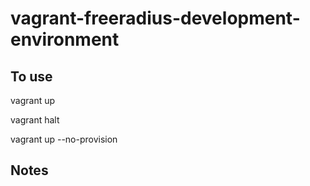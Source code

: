 vagrant-freeradius-development-environment
========================================


To use
------

vagrant up

vagrant halt

vagrant up --no-provision

Notes
-----
